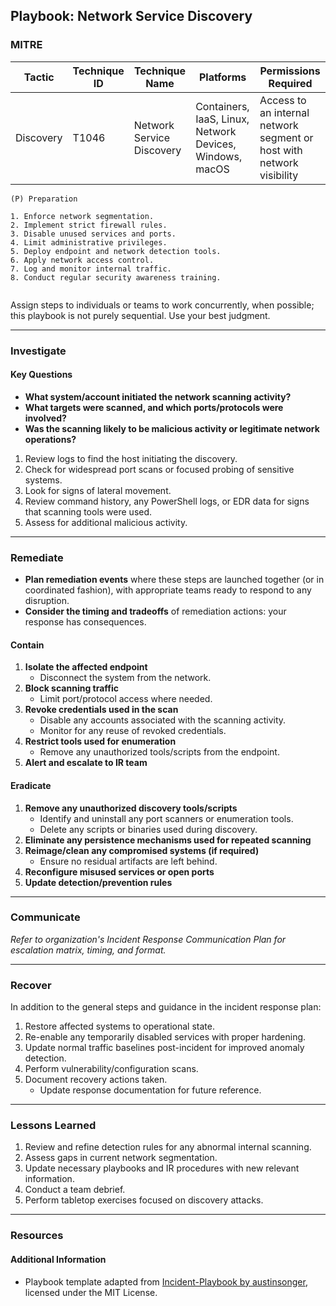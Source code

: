 ## Playbook: Network Service Discovery
  
### MITRE

| Tactic | Technique ID | Technique Name | Platforms  | Permissions Required |
| ------ | ------------ | -------------- | ---------- |--------------------- |
|Discovery|T1046        |Network Service Discovery |Containers, IaaS, Linux, Network Devices, Windows, macOS|Access to an internal network segment or host with network visibility|


```
(P) Preparation

1. Enforce network segmentation.
2. Implement strict firewall rules.
3. Disable unused services and ports.
4. Limit administrative privileges.
5. Deploy endpoint and network detection tools.
6. Apply network access control.
7. Log and monitor internal traffic.
8. Conduct regular security awareness training.
 
```
  
Assign steps to individuals or teams to work concurrently, when possible; this playbook is not purely sequential. Use your best judgment.

--------------

### Investigate

#### Key Questions
- **What system/account initiated the network scanning activity?**
- **What targets were scanned, and which ports/protocols were involved?**
- **Was the scanning likely to be malicious activity or legitimate network operations?**

1. Review logs to find the host initiating the discovery.
2. Check for widespread port scans or focused probing of sensitive systems.
3. Look for signs of lateral movement.
4. Review command history, any PowerShell logs, or EDR data for signs that scanning tools were used.
5. Assess for additional malicious activity.

--------------

### Remediate

* **Plan remediation events** where these steps are launched together (or in coordinated fashion), with appropriate teams ready to respond to any disruption.
* **Consider the timing and tradeoffs** of remediation actions: your response has consequences.

#### Contain

1. **Isolate the affected endpoint**
   - Disconnect the system from the network.
2. **Block scanning traffic**
   - Limit port/protocol access where needed.
3. **Revoke credentials used in the scan**
   - Disable any accounts associated with the scanning activity.
   - Monitor for any reuse of revoked credentials.
4. **Restrict tools used for enumeration**
   - Remove any unauthorized tools/scripts from the endpoint.
5. **Alert and escalate to IR team**

#### Eradicate

1. **Remove any unauthorized discovery tools/scripts**
   - Identify and uninstall any port scanners or enumeration tools.
   - Delete any scripts or binaries used during discovery.
2. **Eliminate any persistence mechanisms used for repeated scanning**
3. **Reimage/clean any compromised systems (if required)**
   - Ensure no residual artifacts are left behind.
4. **Reconfigure misused services or open ports**
5. **Update detection/prevention rules**

--------------

### Communicate

*Refer to organization's Incident Response Communication Plan for escalation matrix, timing, and format.*    

--------------

### Recover

In addition to the general steps and guidance in the incident response plan:

1. Restore affected systems to operational state.
2. Re-enable any temporarily disabled services with proper hardening.
3. Update normal traffic baselines post-incident for improved anomaly detection.
4. Perform vulnerability/configuration scans.
5. Document recovery actions taken.
   - Update response documentation for future reference.

--------------
  
### Lessons Learned

 1. Review and refine detection rules for any abnormal internal scanning.
 2. Assess gaps in current network segmentation.
 3. Update necessary playbooks and IR procedures with new relevant information.
 4. Conduct a team debrief.
 5. Perform tabletop exercises focused on discovery attacks.

--------------

### Resources

#### Additional Information

- Playbook template adapted from [Incident-Playbook by austinsonger](https://github.com/austinsonger/Incident-Playbook), licensed under the MIT License.



